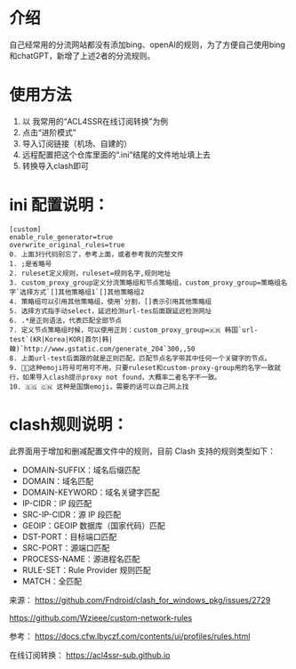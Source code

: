 # 介绍
自己经常用的分流网站都没有添加bing、openAI的规则，为了方便自己使用bing和chatGPT，新增了上述2者的分流规则。
# 使用方法
1. 以 我常用的“ACL4SSR在线订阅转换”为例
2. 点击“进阶模式”
3. 导入订阅链接（机场、自建的）
4. 远程配置把这个仓库里面的“.ini”结尾的文件地址填上去
5. 转换导入clash即可

# ini 配置说明：

   ```
   [custom] 
   enable_rule_generator=true
   overwrite_original_rules=true
   0. 上面3行代码别忘了，参考上面，或者参考我的完整文件
   1. ;是省略号
   2. ruleset定义规则，ruleset=规则名字,规则地址
   3. custom_proxy_group定义分流策略组和节点策略组，custom_proxy_group=策略组名字`选择方式`[]其他策略组1`[]其他策略组2
   4. 策略组可以引用其他策略组，使用`分割，[]表示引用其他策略组
   5. 选择方式指手动select，延迟检测url-tes后面跟延迟检测网址
   6. .*是正则语法，代表匹配全部节点
   7. 定义节点策略组时候，可以使用正则：custom_proxy_group=🇰🇷 韩国`url-test`(KR|Korea|KOR|首尔|韩|韓)`http://www.gstatic.com/generate_204`300,,50
   8. 上面url-test后面跟的就是正则匹配，匹配节点名字带其中任何一个关键字的节点。
   9. 🚀🎥这种emoji符号可用可不用，只要ruleset和custom-proxy-group用的名字一致就行，如果导入clash提示proxy not found，大概率二者名字不一致。
   10. 🇸🇬 🇨🇳 这种是国旗emoji，需要的话可以自己网上找
   ```

# clash规则说明：

此界面用于增加和删减配置文件中的规则，目前 Clash 支持的规则类型如下：

- DOMAIN-SUFFIX：域名后缀匹配
- DOMAIN：域名匹配
- DOMAIN-KEYWORD：域名关键字匹配
- IP-CIDR：IP 段匹配
- SRC-IP-CIDR：源 IP 段匹配
- GEOIP：GEOIP 数据库（国家代码）匹配
- DST-PORT：目标端口匹配
- SRC-PORT：源端口匹配
- PROCESS-NAME：源进程名匹配
- RULE-SET：Rule Provider 规则匹配
- MATCH：全匹配

来源：
https://github.com/Fndroid/clash_for_windows_pkg/issues/2729

https://github.com/Wzieee/custom-network-rules

参考：
https://docs.cfw.lbyczf.com/contents/ui/profiles/rules.html

在线订阅转换：
https://acl4ssr-sub.github.io
